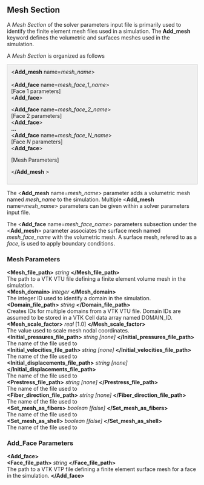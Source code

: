 <!-- =============================================================== -->
<!-- ========================= Mesh Section ======================== -->
<!-- =============================================================== -->

<h2 id="mesh_parameters"> Mesh Section </h2>
A <i>Mesh Section</i> of the solver parameters input file is primarily used to identify the finite element 
mesh files used in a simulation. The <strong>Add_mesh</strong> keyword defines the volumetric and surfaces meshes 
used in the simulation. 

A <i>Mesh Section</i> is organized as follows 
<div style="background-color: #F0F0F0; padding: 10px; border: 1px solid #d0d0d0; border-left: 1px solid #d0d0d0">
&lt;<strong>Add_mesh</strong> name=<i>mesh_name</i>&gt; 
<br> <br>
&lt;<strong>Add_face</strong> name=<i>mesh_face_1_name</i>&gt;<br>
[Face 1 parameters]
<br>
&lt;<strong>Add_face</strong>&gt; 

&lt;<strong>Add_face</strong> name=<i>mesh_face_2_name</i>&gt;<br>
[Face 2 parameters]
<br>
&lt;<strong>Add_face</strong>&gt; 
<br>
<strong>...</strong><br>
&lt;<strong>Add_face</strong> name=<i>mesh_face_<i>N</i>_name</i>&gt;<br>
[Face <i>N</i> parameters]
<br>
&lt;<strong>Add_face</strong>&gt; 
<br>

[Mesh Parameters]

&lt;<strong>/Add_mesh</strong> &gt;
</div>

The &lt;<strong>Add_mesh</strong> name=<i>mesh_name</i>&gt; parameter adds a volumetric mesh named <i>mesh_name</i> 
to the simulation. Multiple &lt;<strong>Add_mesh</strong> name=<i>mesh_name</i>&gt; parameters can be given
within a solver parameters input file. 

The &lt;<strong>Add_face</strong> name=<i>mesh_face_name</i>&gt; parameters subsection under the 
&lt;<strong>Add_mesh</strong>&gt; parameter associates the surface mesh named <i>mesh_face_name</i>
with the volumetric mesh. A surface mesh, refered to as a <i>face</i>, is used to apply boundary conditions.


<!-- ---------------------------------------- -->
<!-- ---------- General Parameters ---------- -->
<!-- ---------------------------------------- -->

<h3 id="add_mesh_parameters"> Mesh Parameters</h3>
<div class="bc_param_div">
<strong>&lt;Mesh_file_path&gt;</strong> <i>string</i> <nobr>
<strong>&lt;/Mesh_file_path&gt;</strong>
</nobr><br>
The path to a VTK VTU file defining a finite element volume mesh in the simulation.
<br>
<strong>&lt;Mesh_domain&gt;</strong> <i>integer</i> <nobr>
<strong>&lt;/Mesh_domain&gt;</strong>
</nobr><br>
The integer ID used to identify a domain in the simulation.
<br>
<section id="mesh_params_Domain_file_path">
<strong>&lt;Domain_file_path&gt;</strong> <i>string</i> <nobr>
<strong>&lt;/Domain_file_path&gt;</strong>
</nobr><br>
Creates IDs for multiple domains from a VTK VTU file. Domain IDs are assumed to be stored in a VTK Cell data array named DOMAIN_ID.
<br>
<strong>&lt;Mesh_scale_factor&gt;</strong> <i>real</i> [1.0] <nobr>
<strong>&lt;/Mesh_scale_factor&gt;</strong>
</nobr><br>
The value used to scale mesh nodal coordinates. 
<br>
<section id="mesh_params_Initial_pressures_file_path">
<strong>&lt;Initial_pressures_file_path&gt;</strong> <i>string [none] </i> <nobr>
<strong>&lt;/Initial_pressures_file_path&gt;</strong>
</nobr><br>
The name of the file used to 
<br>
<section id="mesh_params_Initial_velocities_file_path">
<strong>&lt;Initial_velocities_file_path&gt;</strong> <i>string [none] </i> <nobr>
<strong>&lt;/Initial_velocities_file_path&gt;</strong>
</nobr><br>
The name of the file used to 
<br>
<section id="mesh_params_Initial_displacements_file_path">
<strong>&lt;Initial_displacements_file_path&gt;</strong> <i>string [none] </i> <nobr>
<strong>&lt;/Initial_displacements_file_path&gt;</strong>
</nobr><br>
The name of the file used to 
<br>
<strong>&lt;Prestress_file_path&gt;</strong> <i>string [none] </i> <nobr>
<strong>&lt;/Prestress_file_path&gt;</strong>
</nobr><br>
The name of the file used to 
<br>
<section id="mesh_params_Fiber_direction_file_path">
<strong>&lt;Fiber_direction_file_path&gt;</strong> <i>string [none] </i> <nobr>
<strong>&lt;/Fiber_direction_file_path&gt;</strong>
</nobr><br>
The name of the file used to 
<br>
<strong>&lt;Set_mesh_as_fibers&gt;</strong> <i>boolean [false] </i> <nobr>
<strong>&lt;/Set_mesh_as_fibers&gt;</strong>
</nobr><br>
The name of the file used to 
<br>
<strong>&lt;Set_mesh_as_shell&gt;</strong> <i>boolean [false] </i> <nobr>
<strong>&lt;/Set_mesh_as_shell&gt;</strong>
</nobr><br>
The name of the file used to 
<br>
</div>

<!-- ------------------------------------- -->
<!-- ---------- Face Parameters ---------- -->
<!-- ------------------------------------- -->

<h3 id="add_face_parameters"> Add_Face Parameters</h3>
<div class="bc_param_div">
<strong>&lt;Add_face&gt;</strong><br> 
<strong>&lt;Face_file_path&gt;</strong> <i>string</i> <nobr>
<strong>&lt;/Face_file_path&gt;</strong>
</nobr><br>
The path to a VTK VTP file defining a finite element surface mesh for a face in the simulation.
<strong>&lt;/Add_face&gt;</strong>
</div>

